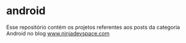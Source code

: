 # android

Esse repositório contém os projetos referentes aos posts da categoria Android no blog www.ninjadevspace.com
